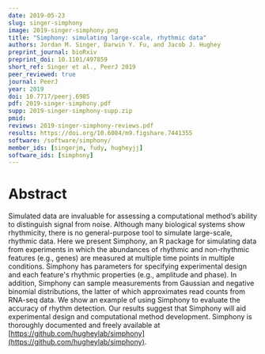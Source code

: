 ```yaml
---
date: 2019-05-23
slug: singer-simphony
image: 2019-singer-simphony.png
title: "Simphony: simulating large-scale, rhythmic data"
authors: Jordan M. Singer, Darwin Y. Fu, and Jacob J. Hughey
preprint_journal: bioRxiv
preprint_doi: 10.1101/497859
short_ref: Singer et al., PeerJ 2019
peer_reviewed: true
journal: PeerJ
year: 2019
doi: 10.7717/peerj.6985
pdf: 2019-singer-simphony.pdf
supp: 2019-singer-simphony-supp.zip
pmid: 
reviews: 2019-singer-simphony-reviews.pdf
results: https://doi.org/10.6084/m9.figshare.7441355
software: /software/simphony/
member_ids: [singerjm, fudy, hugheyjj]
software_ids: [simphony]
---
```


# Abstract

Simulated data are invaluable for assessing a computational method’s ability to distinguish signal from noise. Although many biological systems show rhythmicity, there is no general-purpose tool to simulate large-scale, rhythmic data. Here we present Simphony, an R package for simulating data from experiments in which the abundances of rhythmic and non-rhythmic features (e.g., genes) are measured at multiple time points in multiple conditions. Simphony has parameters for specifying experimental design and each feature's rhythmic properties (e.g., amplitude and phase). In addition, Simphony can sample measurements from Gaussian and negative binomial distributions, the latter of which approximates read counts from RNA-seq data. We show an example of using Simphony to evaluate the accuracy of rhythm detection. Our results suggest that Simphony will aid experimental design and computational method development. Simphony is thoroughly documented and freely available at [https://github.com/hugheylab/simphony](https://github.com/hugheylab/simphony).
